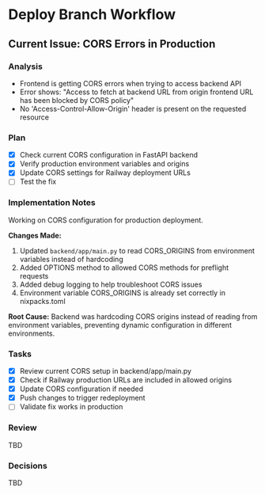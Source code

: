 # Deploy Branch Workflow

## Current Issue: CORS Errors in Production

### Analysis
- Frontend is getting CORS errors when trying to access backend API
- Error shows: "Access to fetch at backend URL from origin frontend URL has been blocked by CORS policy"
- No 'Access-Control-Allow-Origin' header is present on the requested resource

### Plan
- [x] Check current CORS configuration in FastAPI backend
- [x] Verify production environment variables and origins
- [x] Update CORS settings for Railway deployment URLs
- [ ] Test the fix

### Implementation Notes
Working on CORS configuration for production deployment.

**Changes Made:**
1. Updated `backend/app/main.py` to read CORS_ORIGINS from environment variables instead of hardcoding
2. Added OPTIONS method to allowed CORS methods for preflight requests
3. Added debug logging to help troubleshoot CORS issues
4. Environment variable CORS_ORIGINS is already set correctly in nixpacks.toml

**Root Cause:** 
Backend was hardcoding CORS origins instead of reading from environment variables, preventing dynamic configuration in different environments.

### Tasks
- [x] Review current CORS setup in backend/app/main.py
- [x] Check if Railway production URLs are included in allowed origins
- [x] Update CORS configuration if needed
- [x] Push changes to trigger redeployment
- [ ] Validate fix works in production

### Review
TBD

### Decisions
TBD
